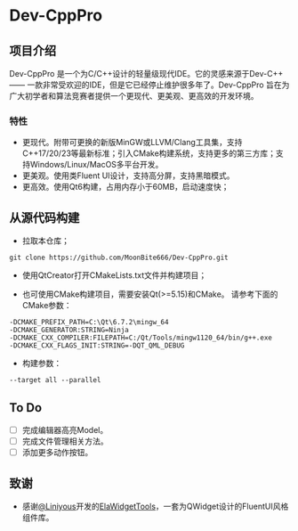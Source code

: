 # Dev-CppPro

## 项目介绍

Dev-CppPro 是一个为C/C++设计的轻量级现代IDE。它的灵感来源于Dev-C++ —— 一款非常受欢迎的IDE，但是它已经停止维护很多年了。Dev-CppPro 旨在为广大初学者和算法竞赛者提供一个更现代、更美观、更高效的开发环境。

### 特性

- 更现代。附带可更换的新版MinGW或LLVM/Clang工具集，支持C++17/20/23等最新标准；引入CMake构建系统，支持更多的第三方库；支持Windows/Linux/MacOS多平台开发。
- 更美观。使用类Fluent UI设计，支持高分屏，支持黑暗模式。
- 更高效。使用Qt6构建，占用内存小于60MB，启动速度快；

## 从源代码构建

- 拉取本仓库；

```shell
git clone https://github.com/MoonBite666/Dev-CppPro.git
```

- 使用QtCreator打开CMakeLists.txt文件并构建项目；

- 也可使用CMake构建项目，需要安装Qt(>=5.15)和CMake。 请参考下面的CMake参数：

```
-DCMAKE_PREFIX_PATH=C:\Qt\6.7.2\mingw_64
-DCMAKE_GENERATOR:STRING=Ninja
-DCMAKE_CXX_COMPILER:FILEPATH=C:/Qt/Tools/mingw1120_64/bin/g++.exe
-DCMAKE_CXX_FLAGS_INIT:STRING=-DQT_QML_DEBUG
```
- 构建参数：
```
--target all --parallel
```

## To Do

- [ ] 完成编辑器高亮Model。
- [ ] 完成文件管理相关方法。
- [ ] 添加更多动作按钮。

## 致谢

- 感谢[@Liniyous](https://github.com/Liniyous)开发的[ElaWidgetTools](https://github.com/Liniyous/ElaWidgetTools)，一套为QWidget设计的FluentUI风格组件库。